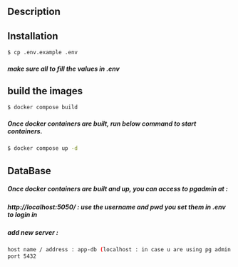 ## Description

## Installation

```bash
$ cp .env.example .env
``` 
##### make sure all to fill the values in .env

## build the images
```bash
$ docker compose build
```
##### Once docker containers are built, run below command to start containers.

```bash
$ docker compose up -d
```


## DataBase

##### Once docker containers are built and up, you can access to pgadmin at : 
##### http://localhost:5050/  : use the username and pwd you set them in .env to login in 
##### add new server :
```bash
host name / address : app-db (localhost : in case u are using pg admin not from the browser)
port 5432
```